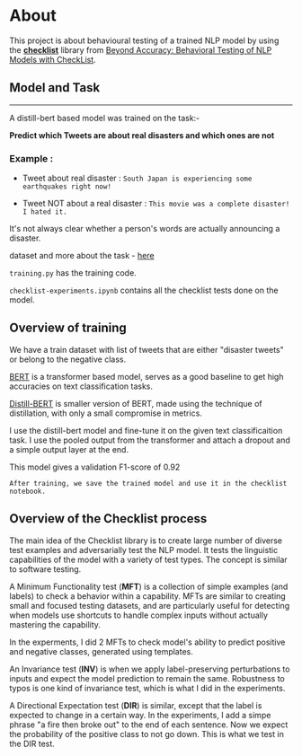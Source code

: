 # About

This project is about behavioural testing of a trained NLP model by using the **[checklist](https://github.com/marcotcr/checklist)** library from [Beyond Accuracy: Behavioral Testing of NLP Models with CheckList](https://aclanthology.org/2020.acl-main.442/).

## Model and Task
---------------------

A distill-bert based model was trained on the task:-

**Predict which Tweets are about real disasters and which ones are not**

### Example : 
- Tweet about real disaster : `South Japan is experiencing some earthquakes right now!`

- Tweet NOT about a real disaster : `This movie was a complete disaster! I hated it.`

It's not always clear whether a person's words are actually announcing a disaster.

dataset and more about the task - [here](https://www.kaggle.com/competitions/nlp-getting-started)

`training.py` has the training code.

`checklist-experiments.ipynb` contains all the checklist tests done on the model.

## Overview of training

We have a train dataset with list of tweets that are either "disaster tweets" or belong to the negative class.

[BERT](https://arxiv.org/abs/1810.04805) is a transformer based model, serves as a good baseline to get high accuracies on text classification tasks.

[Distill-BERT](https://arxiv.org/abs/1910.01108) is smaller version of BERT, made using the technique of distillation, with only a small compromise in metrics.

I use the distill-bert model and fine-tune it on the given text classificaition task. I use the pooled output from the transformer and attach a dropout and a simple output layer at the end.

This model gives a validation F1-score of 0.92

`After training, we save the trained model and use it in the checklist notebook.`



## Overview of the Checklist process

The main idea of the Checklist library is to create large number of diverse test examples and adversarially test the NLP model. It tests the linguistic capabilities of the model with a variety of test types. The concept is similar to software testing.

A Minimum Functionality test (**MFT**) is a collection of simple examples (and labels) to check a behavior within a capability. MFTs are similar to creating small and focused testing datasets, and are particularly useful for detecting when models use shortcuts to handle complex inputs without actually mastering the capability.

In the experments, I did 2 MFTs to check model's ability to predict positive and negative classes, generated using templates.


An Invariance test (**INV**) is when we apply label-preserving perturbations to inputs and expect the model prediction to remain the same.
Robustness to typos is one kind of invariance test, which is what I did in the experiments.

A Directional Expectation test (**DIR**) is similar, except that the label is expected to change in a certain way.
In the experiments, I add a simpe phrase "a fire then broke out" to the end of each sentence. Now we expect the probability of the positive class to not go down. This is what we test in the DIR test.





